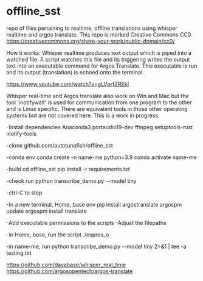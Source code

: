 # offline_sst
repo of files pertaining to realtime, offline translations using whisper realtime and argos translate. This repo is marked Creative Commons CC0. https://creativecommons.org/share-your-work/public-domain/cc0/

How it works: Whisper realtime produces text output which is piped into a watched file. A script watches this file and its triggering writes the output text into an executable command for Argos Translate. This executable is run and its output (translation) is echoed onto the terminal.

https://www.youtube.com/watch?v=gLVprfZREkI

Whisper real-time and Argos translate also work on Win and Mac but the tool 'inotifywait' is used for communication from one program to the other and is Linux specific. There are equivalent tools in those other operating systems but are not covered here. This is a work in progress.

-Install dependencies
Anaconda3
portaudio19-dev
ffmpeg
setuptools-rust
inotify-tools

-clone
github.com/autotunafish/offline_sst

-conda env
conda create -n name-me python=3.9
conda activate name-me

-build
cd offline_sst
pip install -r requirements.txt

-check run
python transcribe_demo.py --model tiny 

-ctrl-C to stop

-In a new terminal, Home, base env
pip install argostranslate
argospm update
argospm install translate

-Add executable permissions to the scripts
-Adjust the filepaths

-in Home, base, run the script
./espres_o

-in name-me, run
python transcribe_demo.py --model tiny 2>&1 | tee -a testing.txt


https://github.com/davabase/whisper_real_time
https://github.com/argosopentech/argos-translate
